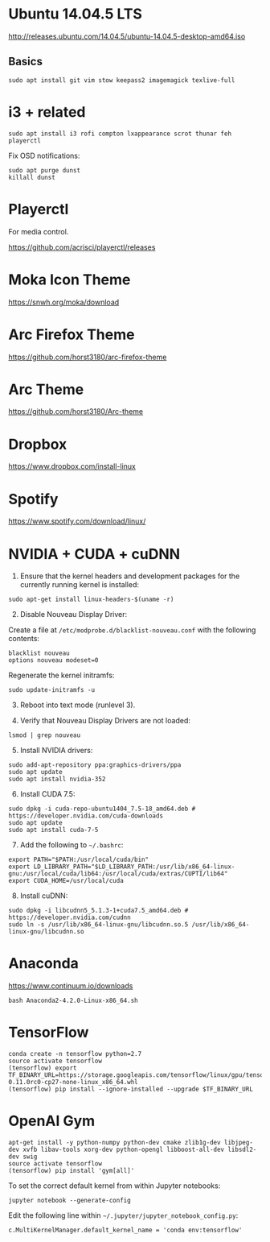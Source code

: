 # Ubuntu 14.04.5 LTS

http://releases.ubuntu.com/14.04.5/ubuntu-14.04.5-desktop-amd64.iso

## Basics

```
sudo apt install git vim stow keepass2 imagemagick texlive-full
```

# i3 + related

```
sudo apt install i3 rofi compton lxappearance scrot thunar feh playerctl
```

Fix OSD notifications:

```
sudo apt purge dunst
killall dunst
```

# Playerctl

For media control.

https://github.com/acrisci/playerctl/releases

# Moka Icon Theme

https://snwh.org/moka/download

# Arc Firefox Theme

https://github.com/horst3180/arc-firefox-theme

# Arc Theme

https://github.com/horst3180/Arc-theme

# Dropbox

https://www.dropbox.com/install-linux

# Spotify

https://www.spotify.com/download/linux/

# NVIDIA + CUDA + cuDNN

1. Ensure that the kernel headers and development packages for the currently running kernel is installed:

  ```
  sudo apt-get install linux-headers-$(uname -r)
  ```

2. Disable Nouveau Display Driver:

  Create a file at `/etc/modprobe.d/blacklist-nouveau.conf` with the following contents:

  ```
  blacklist nouveau
  options nouveau modeset=0
  ```

  Regenerate the kernel initramfs:

  ```
  sudo update-initramfs -u
  ```

3. Reboot into text mode (runlevel 3).

4. Verify that Nouveau Display Drivers are not loaded:

  ```
  lsmod | grep nouveau
  ```

5. Install NVIDIA drivers:

  ```
  sudo add-apt-repository ppa:graphics-drivers/ppa
  sudo apt update
  sudo apt install nvidia-352
  ```

6. Install CUDA 7.5:

  ```
  sudo dpkg -i cuda-repo-ubuntu1404_7.5-18_amd64.deb # https://developer.nvidia.com/cuda-downloads
  sudo apt update
  sudo apt install cuda-7-5
  ```

7. Add the following to `~/.bashrc`:

  ```
  export PATH="$PATH:/usr/local/cuda/bin"
  export LD_LIBRARY_PATH="$LD_LIBRARY_PATH:/usr/lib/x86_64-linux-gnu:/usr/local/cuda/lib64:/usr/local/cuda/extras/CUPTI/lib64"
  export CUDA_HOME=/usr/local/cuda
  ```

8. Install cuDNN:

  ```
  sudo dpkg -i libcudnn5_5.1.3-1+cuda7.5_amd64.deb # https://developer.nvidia.com/cudnn
  sudo ln -s /usr/lib/x86_64-linux-gnu/libcudnn.so.5 /usr/lib/x86_64-linux-gnu/libcudnn.so
  ```

# Anaconda

  https://www.continuum.io/downloads

  ```
  bash Anaconda2-4.2.0-Linux-x86_64.sh
  ```

# TensorFlow

  ```
  conda create -n tensorflow python=2.7
  source activate tensorflow
  (tensorflow) export TF_BINARY_URL=https://storage.googleapis.com/tensorflow/linux/gpu/tensorflow-0.11.0rc0-cp27-none-linux_x86_64.whl
  (tensorflow) pip install --ignore-installed --upgrade $TF_BINARY_URL
  ```

# OpenAI Gym

  ```
  apt-get install -y python-numpy python-dev cmake zlib1g-dev libjpeg-dev xvfb libav-tools xorg-dev python-opengl libboost-all-dev libsdl2-dev swig
  source activate tensorflow
  (tensorflow) pip install 'gym[all]'
  ```

  To set the correct default kernel from within Jupyter notebooks:

  ```
  jupyter notebook --generate-config
  ```

  Edit the following line within `~/.jupyter/jupyter_notebook_config.py`:

  ```
  c.MultiKernelManager.default_kernel_name = 'conda env:tensorflow'
  ```
